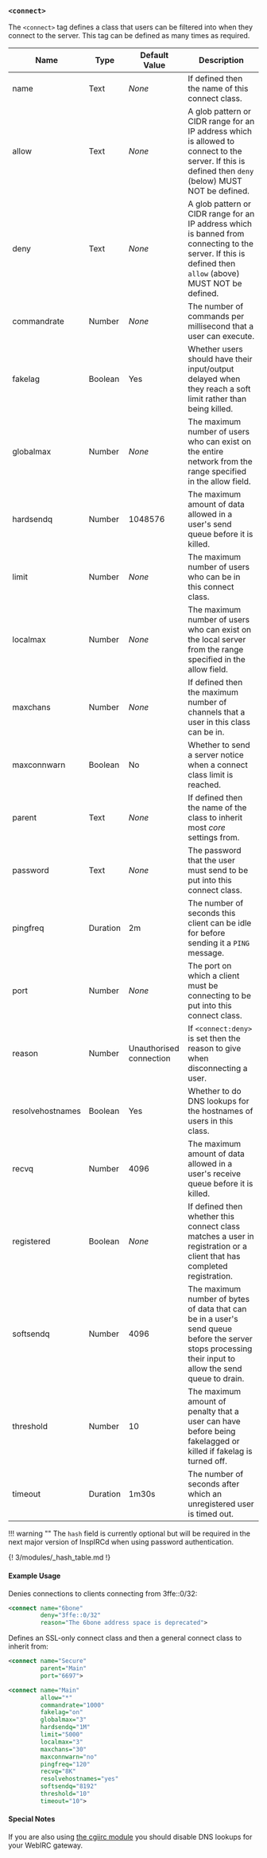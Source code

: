 <!-- This file contains a page fragment. Any changes will affect all pages that include it. -->

### `<connect>`

The `<connect>` tag defines a class that users can be filtered into when they connect to the server. This tag can be defined as many times as required.

Name             | Type     | Default Value           | Description
---------------- | -------- | ----------------------- | -----------
name             | Text     | *None*                  | If defined then the name of this connect class.
allow            | Text     | *None*                  | A glob pattern or CIDR range for an IP address which is allowed to connect to the server. If this is defined then `deny` (below) MUST NOT be defined.
deny             | Text     | *None*                  | A glob pattern or CIDR range for an IP address which is banned from connecting to the server. If this is defined then `allow` (above) MUST NOT be defined.
commandrate      | Number   | *None*                  | The number of commands per millisecond that a user can execute.
fakelag          | Boolean  | Yes                     | Whether users should have their input/output delayed when they reach a soft limit rather than being killed.
globalmax        | Number   | *None*                  | The maximum number of users who can exist on the entire network from the range specified in the allow field.
hardsendq        | Number   | 1048576                 | The maximum amount of data allowed in a user's send queue before it is killed.
limit            | Number   | *None*                  | The maximum number of users who can be in this connect class.
localmax         | Number   | *None*                  | The maximum number of users who can exist on the local server from the range specified in the allow field.
maxchans         | Number   | *None*                  | If defined then the maximum number of channels that a user in this class can be in.
maxconnwarn      | Boolean  | No                      | Whether to send a server notice when a connect class limit is reached.
parent           | Text     | *None*                  | If defined then the name of the class to inherit most *core* settings from.
password         | Text     | *None*                  |  The password that the user must send to be put into this connect class.
pingfreq         | Duration | 2m                      | The number of seconds this client can be idle for before sending it a `PING` message.
port             | Number   | *None*                  | The port on which a client must be connecting to be put into this connect class.
reason           | Number   | Unauthorised connection | If `<connect:deny>` is set then the reason to give when disconnecting a user.
resolvehostnames | Boolean  | Yes                     | Whether to do DNS lookups for the hostnames of users in this class.
recvq            | Number   | 4096                    | The maximum amount of data allowed in a user's receive queue before it is killed.
registered       | Boolean  | *None*                  | If defined then whether this connect class matches a user in registration or a client that has completed registration.
softsendq        | Number   | 4096                    | The maximum number of bytes of data that can be in a user's send queue before the server stops processing their input to allow the send queue to drain.
threshold        | Number   | 10                      | The maximum amount of penalty that a user can have before being fakelagged or killed if fakelag is turned off.
timeout          | Duration | 1m30s                   | The number of seconds after which an unregistered user is timed out.

!!! warning ""
    The `hash` field is currently optional but will be required in the next major version of InspIRCd when using password authentication.

{! 3/modules/_hash_table.md !}

#### Example Usage

Denies connections to clients connecting from 3ffe::0/32:

```xml
<connect name="6bone"
         deny="3ffe::0/32"
         reason="The 6bone address space is deprecated">
```

Defines an SSL-only connect class and then a general connect class to inherit from:

```xml
<connect name="Secure"
         parent="Main"
         port="6697">

<connect name="Main"
         allow="*"
         commandrate="1000"
         fakelag="on"
         globalmax="3"
         hardsendq="1M"
         limit="5000"
         localmax="3"
         maxchans="30"
         maxconnwarn="no"
         pingfreq="120"
         recvq="8K"
         resolvehostnames="yes"
         softsendq="8192"
         threshold="10"
         timeout="10">
```

#### Special Notes

If you are also using [the cgiirc module](/3/modules/cgiirc) you should disable DNS lookups for your WebIRC gateway.
